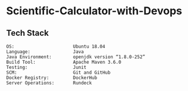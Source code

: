 # Scientific-Calculator-with-Devops
## Tech Stack
```
OS:                      Ubuntu 18.04
Language:                Java
Java Environment:        openjdk version “1.8.0-252”
Build Tool:              Apache Maven 3.6.0
Testing:                 Junit
SCM:                     Git and GitHub
Docker Registry:         DockerHub
Server Operations:       Rundeck
```
